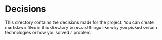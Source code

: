 # Decisions

This directory contains the decisions made for the project. You can create markdown files in this directory to record things like why you picked certain technologies or how you solved a problem.

